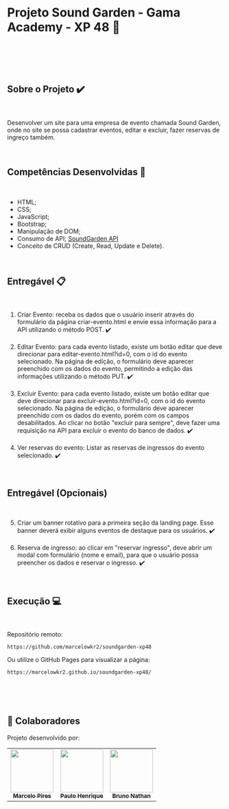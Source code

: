 <a id='ancora'></a>
# Projeto Sound Garden - Gama Academy - XP 48 🚀

<br><br>



<br>

<a id="ancora3"></a>
## Sobre o Projeto ✔️

<br>

Desenvolver um site para uma empresa de evento chamada Sound Garden, onde no site se possa cadastrar eventos, editar e excluir, fazer reservas de ingreço também.

<br>

<a id="ancora4"></a>
## Competências Desenvolvidas 📝

<br>

* HTML;
* CSS;
* JavaScript;
* Bootstrap;
* Manipulação de DOM;
* Consumo de API; [SoundGarden API](https://documenter.getpostman.com/view/3028053/UVsTp2LC)
* Conceito de CRUD (Create, Read, Update e Delete).

<br>

<a id="ancora5"></a>
## Entregável 📋

<br>

1. Criar Evento: receba os dados que o usuário inserir através do formulário da página criar-evento.html e envie essa informação para a API utilizando o método POST. ✔️
<br><br>
2. Editar Evento: para cada evento listado, existe um botão editar que deve direcionar para editar-evento.html?id=0, com o id do evento selecionado. Na página de edição, o formulário deve aparecer preenchido com os dados do evento, permitindo a edição das informações utilizando o método PUT. ✔️
<br><br>
3. Excluir Evento: para cada evento listado, existe um botão editar que deve direcionar para excluir-evento.html?id=0, com o id do evento selecionado. Na página de edição, o formulário deve aparecer preenchido com os dados do evento, porém com os campos desabilitados. Ao clicar no botão "excluir para sempre", deve fazer uma requisição na API para excluir o evento do banco de dados. ✔️
<br><br>
4. Ver reservas do evento: Listar as reservas de ingressos do evento selecionado. ✔️

<br>

<a id="ancora6"></a>
## Entregável (Opcionais)

<br>

5. Criar um banner rotativo para a primeira seção da landing page. Esse banner deverá exibir alguns eventos de destaque para os usuários. ✔️
<br><br>
6. Reserva de ingresso: ao clicar em "reservar ingresso", deve abrir um modal com formulário (nome e email), para que o usuário possa preencher os dados e reservar o ingresso. ✔️

<br>

<a id="ancora7"></a>
## Execução 💻

<br>

Repositório remoto:
```
https://github.com/marcelowkr2/soundgarden-xp48
```
Ou utilize o GitHub Pages para visualizar a página:
```
https://marcelowkr2.github.io/soundgarden-xp48/
```

<br>
<br><br>

<a id="ancora9"></a>
## 🤝 Colaboradores

Projeto desenvolvido por:

<table>
  <tr>
    <td align="center">
      <a href="https://www.linkedin.com/in/marcelopo/">
        <img src="https://avatars.githubusercontent.com/u/119169432?v=4" width="100px;" alt=""/><br>
        <sub>
          <b>Marcelo Pires</b>
        </sub>
      </a>
    </td>
    <td align="center">
      <a href="https://www.linkedin.com/in//">
        <img src="https://avatars.githubusercontent.com/u/122940939?v=4" width="100px;" alt=""/><br>
        <sub>
          <b>Paulo Henrique</b>
        </sub>
      </a>
      </td>

  <td align="center">
      <a href="https://www.linkedin.com/in/">
        <img src="https://avatars.githubusercontent.com/u/91431294?v=4" width="100px;" alt=""/><br>
        <sub>
          <b>Bruno Nathan</b>
        </sub>
      </a>
  </tr>
</table>

<br><br>

